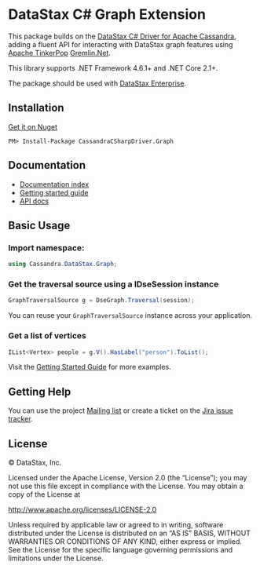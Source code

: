 # DataStax C# Graph Extension

This package builds on the [DataStax C# Driver for Apache Cassandra][driver], adding a fluent API for interacting with DataStax graph features using [Apache TinkerPop][tinkerpop] [Gremlin.Net][gremlin-dotnet].

This library supports .NET Framework 4.6.1+ and .NET Core 2.1+.

The package should be used with [DataStax Enterprise][dse].

## Installation

[Get it on Nuget][nuget]

```
PM> Install-Package CassandraCSharpDriver.Graph
```

## Documentation

- [Documentation index][doc-index]
- [Getting started guide][getting-started]
- [API docs][doc-api]

## Basic Usage

### Import namespace:

```c#
using Cassandra.DataStax.Graph;
```

### Get the traversal source using a IDseSession instance

```c#
GraphTraversalSource g = DseGraph.Traversal(session);
```

You can reuse your `GraphTraversalSource` instance across your application.

### Get a list of vertices

```c#
IList<Vertex> people = g.V().HasLabel("person").ToList();
```

Visit the [Getting Started Guide][getting-started] for more examples.

## Getting Help

You can use the project [Mailing list][mailing-list] or create a ticket on the [Jira issue tracker][jira].

## License

© DataStax, Inc.

Licensed under the Apache License, Version 2.0 (the “License”); you may not use this file except in compliance with the License. You may obtain a copy of the License at

http://www.apache.org/licenses/LICENSE-2.0

Unless required by applicable law or agreed to in writing, software distributed under the License is distributed on an “AS IS” BASIS, WITHOUT WARRANTIES OR CONDITIONS OF ANY KIND, either express or implied. See the License for the specific language governing permissions and limitations under the License.

[dse]: http://www.datastax.com/products/datastax-enterprise
[driver]: http://docs.datastax.com/en/developer/csharp-driver/latest/
[nuget]: https://www.nuget.org/packages/CassandraCSharpDriver.Graph
[doc-index]: http://docs.datastax.com/en/developer/csharp-dse-graph/latest/
[doc-api]: http://docs.datastax.com/en/drivers/csharp-dse-graph/1.2/
[getting-started]: http://docs.datastax.com/en/developer/csharp-dse-graph/latest/getting-started/
[jira]: https://datastax-oss.atlassian.net/projects/CSHARP/issues
[mailing-list]: https://groups.google.com/a/lists.datastax.com/forum/#!forum/csharp-driver-user
[tinkerpop]: http://tinkerpop.apache.org/
[gremlin-dotnet]: http://tinkerpop.apache.org/docs/3.2.9/reference/#gremlin-DotNet
